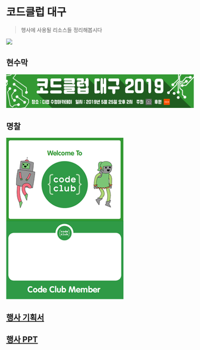 # 코드클럽 대구
> 행사에 사용될 리소스들 정리해봅시다

[![](http://img.youtube.com/vi/B2Jc2I76K_Y/0.jpg)](http://www.youtube.com/watch?v=B2Jc2I76K_Y "")
## 현수막
![현수막](코드클럽현수막.jpg)

## 명찰
![멘토, 멘티 명찰](코드클럽명찰.png)  

## [행사 기획서](행사기획서.pdf)

## [행사 PPT](코드클럽_대구_2019_상반기.pdf)  

